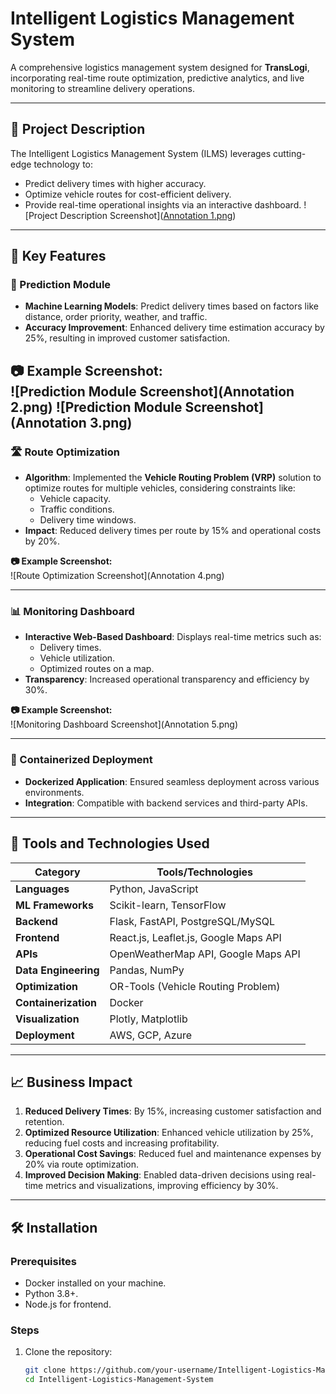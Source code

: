 # Intelligent Logistics Management System

A comprehensive logistics management system designed for **TransLogi**, incorporating real-time route optimization, predictive analytics, and live monitoring to streamline delivery operations.

---

## 🚀 Project Description

The Intelligent Logistics Management System (ILMS) leverages cutting-edge technology to:

- Predict delivery times with higher accuracy.
- Optimize vehicle routes for cost-efficient delivery.
- Provide real-time operational insights via an interactive dashboard.
![Project Description Screenshot]([Annotation 1.png](https://github.com/pradeep-1995/Intelligent-Logistics-Management-System/blob/c6574c2a325965564866b58f6d519e152ac66abd/Annotation%201.png))
---

## 🌟 Key Features

### 🔮 Prediction Module
- **Machine Learning Models**: Predict delivery times based on factors like distance, order priority, weather, and traffic.
- **Accuracy Improvement**: Enhanced delivery time estimation accuracy by 25%, resulting in improved customer satisfaction.
  
**📷 Example Screenshot:**  
![Prediction Module Screenshot](Annotation 2.png)
![Prediction Module Screenshot](Annotation 3.png)
---

### 🛣️ Route Optimization
- **Algorithm**: Implemented the **Vehicle Routing Problem (VRP)** solution to optimize routes for multiple vehicles, considering constraints like:
  - Vehicle capacity.
  - Traffic conditions.
  - Delivery time windows.
- **Impact**: Reduced delivery times per route by 15% and operational costs by 20%.

**📷 Example Screenshot:**  
![Route Optimization Screenshot](Annotation 4.png)

---

### 📊 Monitoring Dashboard
- **Interactive Web-Based Dashboard**: Displays real-time metrics such as:
  - Delivery times.
  - Vehicle utilization.
  - Optimized routes on a map.
- **Transparency**: Increased operational transparency and efficiency by 30%.

**📷 Example Screenshot:**  
![Monitoring Dashboard Screenshot](Annotation 5.png)

---

### 🐳 Containerized Deployment
- **Dockerized Application**: Ensured seamless deployment across various environments.
- **Integration**: Compatible with backend services and third-party APIs.

---

## 🔧 Tools and Technologies Used

| **Category**            | **Tools/Technologies**                          |
|--------------------------|------------------------------------------------|
| **Languages**           | Python, JavaScript                             |
| **ML Frameworks**       | Scikit-learn, TensorFlow                       |
| **Backend**             | Flask, FastAPI, PostgreSQL/MySQL               |
| **Frontend**            | React.js, Leaflet.js, Google Maps API          |
| **APIs**                | OpenWeatherMap API, Google Maps API            |
| **Data Engineering**    | Pandas, NumPy                                  |
| **Optimization**        | OR-Tools (Vehicle Routing Problem)             |
| **Containerization**    | Docker                                         |
| **Visualization**       | Plotly, Matplotlib                             |
| **Deployment**          | AWS, GCP, Azure                                |

---

## 📈 Business Impact

1. **Reduced Delivery Times**: By 15%, increasing customer satisfaction and retention.
2. **Optimized Resource Utilization**: Enhanced vehicle utilization by 25%, reducing fuel costs and increasing profitability.
3. **Operational Cost Savings**: Reduced fuel and maintenance expenses by 20% via route optimization.
4. **Improved Decision Making**: Enabled data-driven decisions using real-time metrics and visualizations, improving efficiency by 30%.

---

## 🛠️ Installation

### Prerequisites
- Docker installed on your machine.
- Python 3.8+.
- Node.js for frontend.

### Steps
1. Clone the repository:
   ```bash
   git clone https://github.com/your-username/Intelligent-Logistics-Management-System.git
   cd Intelligent-Logistics-Management-System
